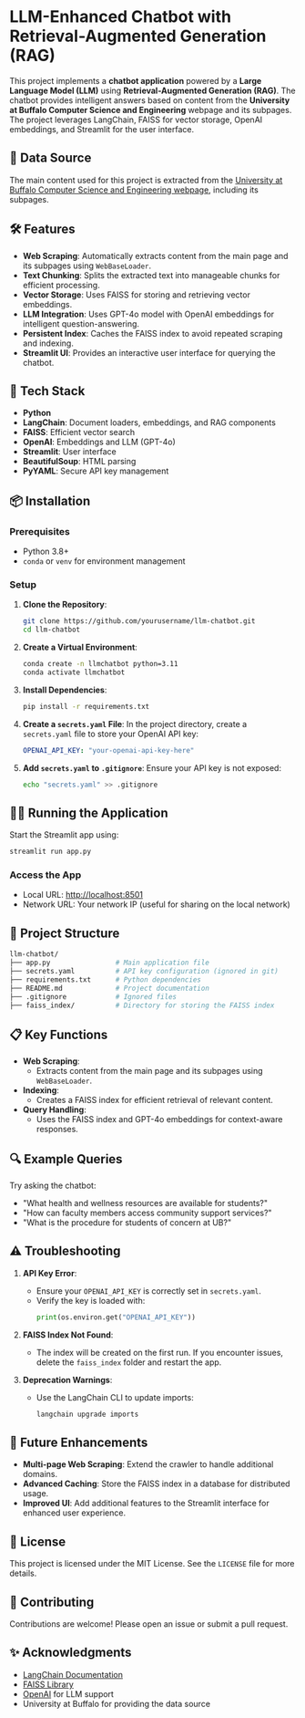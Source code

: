 
# LLM-Enhanced Chatbot with Retrieval-Augmented Generation (RAG)

This project implements a **chatbot application** powered by a **Large Language Model (LLM)** using **Retrieval-Augmented Generation (RAG)**. The chatbot provides intelligent answers based on content from the **University at Buffalo Computer Science and Engineering** webpage and its subpages. The project leverages LangChain, FAISS for vector storage, OpenAI embeddings, and Streamlit for the user interface.

## 🔗 Data Source
The main content used for this project is extracted from the [University at Buffalo Computer Science and Engineering webpage](https://engineering.buffalo.edu/computer-science-engineering.html), including its subpages.

## 🛠️ Features
- **Web Scraping**: Automatically extracts content from the main page and its subpages using `WebBaseLoader`.
- **Text Chunking**: Splits the extracted text into manageable chunks for efficient processing.
- **Vector Storage**: Uses FAISS for storing and retrieving vector embeddings.
- **LLM Integration**: Uses GPT-4o model with OpenAI embeddings for intelligent question-answering.
- **Persistent Index**: Caches the FAISS index to avoid repeated scraping and indexing.
- **Streamlit UI**: Provides an interactive user interface for querying the chatbot.

## 🚀 Tech Stack
- **Python**
- **LangChain**: Document loaders, embeddings, and RAG components
- **FAISS**: Efficient vector search
- **OpenAI**: Embeddings and LLM (GPT-4o)
- **Streamlit**: User interface
- **BeautifulSoup**: HTML parsing
- **PyYAML**: Secure API key management

## 📦 Installation

### Prerequisites
- Python 3.8+
- `conda` or `venv` for environment management

### Setup
1. **Clone the Repository**:
   ```bash
   git clone https://github.com/yourusername/llm-chatbot.git
   cd llm-chatbot
   ```

2. **Create a Virtual Environment**:
   ```bash
   conda create -n llmchatbot python=3.11
   conda activate llmchatbot
   ```

3. **Install Dependencies**:
   ```bash
   pip install -r requirements.txt
   ```

4. **Create a `secrets.yaml` File**:
   In the project directory, create a `secrets.yaml` file to store your OpenAI API key:
   ```yaml
   OPENAI_API_KEY: "your-openai-api-key-here"
   ```

5. **Add `secrets.yaml` to `.gitignore`**:
   Ensure your API key is not exposed:
   ```bash
   echo "secrets.yaml" >> .gitignore
   ```

## 🏃‍♂️ Running the Application
Start the Streamlit app using:
```bash
streamlit run app.py
```

### Access the App
- Local URL: [http://localhost:8501](http://localhost:8501)
- Network URL: Your network IP (useful for sharing on the local network)

## 🧩 Project Structure
```graphql
llm-chatbot/
├── app.py                # Main application file
├── secrets.yaml          # API key configuration (ignored in git)
├── requirements.txt      # Python dependencies
├── README.md             # Project documentation
├── .gitignore            # Ignored files
├── faiss_index/          # Directory for storing the FAISS index
```

## 📋 Key Functions
- **Web Scraping**:
  - Extracts content from the main page and its subpages using `WebBaseLoader`.
- **Indexing**:
  - Creates a FAISS index for efficient retrieval of relevant content.
- **Query Handling**:
  - Uses the FAISS index and GPT-4o embeddings for context-aware responses.

## 🔍 Example Queries
Try asking the chatbot:
- "What health and wellness resources are available for students?"
- "How can faculty members access community support services?"
- "What is the procedure for students of concern at UB?"

## ⚠️ Troubleshooting
1. **API Key Error**:
   - Ensure your `OPENAI_API_KEY` is correctly set in `secrets.yaml`.
   - Verify the key is loaded with:
     ```python
     print(os.environ.get("OPENAI_API_KEY"))
     ```

2. **FAISS Index Not Found**:
   - The index will be created on the first run. If you encounter issues, delete the `faiss_index` folder and restart the app.

3. **Deprecation Warnings**:
   - Use the LangChain CLI to update imports:
     ```bash
     langchain upgrade imports
     ```

## 🤖 Future Enhancements
- **Multi-page Web Scraping**: Extend the crawler to handle additional domains.
- **Advanced Caching**: Store the FAISS index in a database for distributed usage.
- **Improved UI**: Add additional features to the Streamlit interface for enhanced user experience.

## 📄 License
This project is licensed under the MIT License. See the `LICENSE` file for more details.

## 🤝 Contributing
Contributions are welcome! Please open an issue or submit a pull request.

## ✨ Acknowledgments
- [LangChain Documentation](https://python.langchain.com/docs/versions/v0_2/)
- [FAISS Library](https://github.com/facebookresearch/faiss)
- [OpenAI](https://openai.com/) for LLM support
- University at Buffalo for providing the data source
